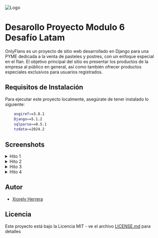 ![Logo](onlyflans/Hito4/Indice_1_de_2.png)


# Desarollo Proyecto Modulo 6 Desafío Latam

OnlyFlans es un proyecto de sitio web desarrollado en Django para una PYME dedicada a la venta de pasteles y postres, con un enfoque especial en el flan. El objetivo principal del sitio es presentar los productos de la empresa al público en general, así como también ofrecer productos especiales exclusivos para usuarios registrados.

## Requisitos de Instalación

Para ejecutar este proyecto localmente, asegúrate de tener instalado lo siguiente:

```bash
    asgiref==3.8.1
    Django==5.1.2
    sqlparse==0.5.1
    tzdata==2024.2
```


## Screenshots
<details>

<summary>Hito 1</summary>

![App Screenshot](Hito1/requerimiento1.jpg)
![App Screenshot](Hito1/requerimiento2.jpg)
![App Screenshot](Hito1/requerimiento3.jpg)
![App Screenshot](Hito1/requerimiento4.jpg)

</details>

<details>
<summary>Hito 2</summary>
    
![App Screenshot](Hito2/Indice.jpg)
![App Screenshot](Hito2/Acerca.jpg)
![App Screenshot](Hito2/Bienvenido.jpg)
![App Screenshot](Hito2/Indice2.jpg)
![App Screenshot](Hito2/Acerca2.jpg)
![App Screenshot](Hito2/Bienvenido2.jpg)
![App Screenshot](Hito2/colapse.jpg)
    
</details>

<details>
<summary>Hito 3</summary>
    
![App Screenshot](Hito3/Requerimiento1.jpg)
![App Screenshot](Hito3/Requerimiento2.jpg)
![App Screenshot](Hito3/Inicio con filtros.jpg)
![App Screenshot](Hito3/bienvenido_sin_filtros.jpg)
![App Screenshot](Hito3/Formulario_Contacto.jpg)
![App Screenshot](Hito3/Mensaje_enviado_con_exito.jpg)
![App Screenshot](Hito3/error_por_email_invalido.jpg)
![App Screenshot](Hito3/Contact_forms_admin.jpg)
    
</details>

<details>
<summary>Hito 4</summary>
    
![App Screenshot](Hito4/Indice_1_de_2.png)
![App Screenshot](Hito4/Indice_2_de_2.png)
![App Screenshot](Hito4/formulario_registro.png)
![App Screenshot](Hito4/formulario_login.png)
![App Screenshot](Hito4/registro_exitoso.png)
![App Screenshot](Hito4/bienvenido_1_de_2.png)
![App Screenshot](Hito4/bienvenido_2_de_2.png)
![App Screenshot](Hito4/usuarios_registrados.png)
    
</details>

## Autor

- [Xiorely Herrera](https://github.com/Xiorelyh)

## Licencia

Este proyecto está bajo la Licencia MIT - ve el archivo [LICENSE.md](LICENSE) para detalles


